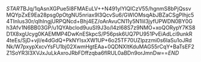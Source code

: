 $START$BJq/1qAsnXGPue5l8FMAEuLV++N491ylYlQlCzV55/hgnmS8bPjQssvMQYpZxE9Ea28psg0pOtgNU5nriax9l3QcvSu6/GWIOMsqAbJBZaCSgPlhjc54TInlus30r/qIhIngjURPQNcd+Bhj4EZ/oArAvuCN11y5N1lil3jyfUPWDN0BY0Gh3Afv1N6BB03GP/u1QYAbclod9uuSI9J3o/l4zI68S7z9NMO+xoQORypY7KS8D1X8xgUcyg0KAEMMP4DwKnESkpcS/P56psk6UQ7PU951PvEiAdLci9unkR4teEs/SjD+vjl/e4dGdQ+PkNYIsxXW1UP+6o25TF70UZlpzzmi0s6IaSu1oJRdNk/W7pxypXxcvYsFU1bj02XwmHgtEAa+0QDNXItKduMAG55rCqY+BaTsEF2Z1SoYR3l3XVJxJuLkAxroJRbFDffzqba6flRUL0aBDn9orJmnDw==$END$